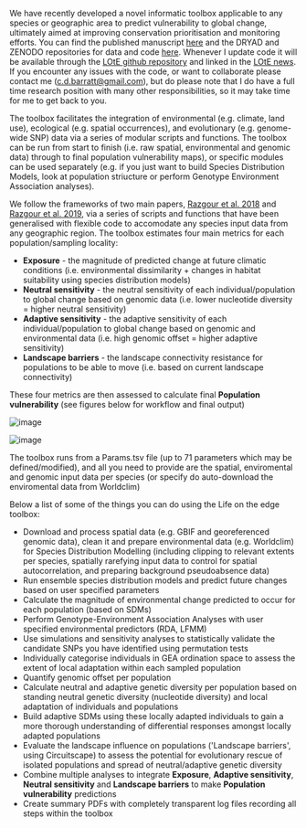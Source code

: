We have recently developed a novel informatic toolbox applicable to any species or geographic area to predict vulnerability to global change, ultimately aimed at improving conservation prioritisation and monitoring efforts. You can find the published manuscript [here](http://doi.org/10.1111/2041-210X.14429) and the DRYAD and ZENODO repositories for data and code [here](https://doi.org/10.5061/dryad.2rbnzs7t4). Whenever I update code it will be available through the [LOtE github repository](https://github.com/cd-barratt/Life_on_the_edge) and linked in the [LOtE news](https://cd-barratt.github.io/Life_on_the_edge.github.io/News). If you encounter any issues with the code, or want to collaborate please contact me (c.d.barratt@gmail.com), but do please note that I do have a full time research position with many other responsibilities, so it may take time for me to get back to you.

The toolbox facilitates the integration of environmental (e.g. climate, land use), ecological (e.g. spatial occurrences), and evolutionary (e.g. genome-wide SNP) data via a series of modular scripts and functions. The toolbox can be run from start to finish (i.e. raw spatial, environmental and genomic data) through to final population vulnerability maps), or specific modules can be used separately (e.g. if you just want to build Species Distribution Models, look at population striucture or perform Genotype Environment Association analyses).

We follow the frameworks of two main papers, [Razgour et al. 2018](https://onlinelibrary.wiley.com/doi/10.1111/1755-0998.12694) and [Razgour et al. 2019](https://www.pnas.org/doi/10.1073/pnas.1820663116), via a series of scripts and functions that have been generalised with flexible code to accomodate any species input data from any geographic region. The toolbox estimates four main metrics for each population/sampling locality:

* **Exposure** - the magnitude of predicted change at future climatic conditions (i.e. environmental dissimilarity + changes in habitat suitability using species distribution models)
* **Neutral sensitivity** - the neutral sensitivity of each individual/population to global change based on genomic data (i.e. lower nucleotide diversity = higher neutral sensitivity)
* **Adaptive sensitivity** - the adaptive sensitivity of each individual/population to global change based on genomic and environmental data (i.e. high genomic offset = higher adaptive sensitivity)
* **Landscape barriers** - the landscape connectivity resistance for populations to be able to move (i.e. based on current landscape connectivity)

These four metrics are then assessed to calculate final **Population vulnerability** (see figures below for workflow and final output)

![image](https://cd-barratt.github.io/Life_on_the_edge.github.io/workflow_general.png)

![image](https://cd-barratt.github.io/Life_on_the_edge.github.io/workflow.png)

The toolbox runs from a Params.tsv file (up to 71 parameters which may be defined/modified), and all you need to provide are the spatial, enviromental and genomic input data per species (or specify do auto-download the enviromental data from Worldclim)

Below a list of some of the things you can do using the Life on the edge toolbox:
* Download and process spatial data (e.g. GBIF and georeferenced genomic data), clean it and prepare environmental data (e.g. Worldclim) for Species Distribution Modelling (including clipping to relevant extents per species, spatially rarefying input data to control for spatial autocorrelation, and preparing background pseudoabsence data)
* Run ensemble species distribution models and predict future changes based on user specified parameters
* Calculate the magnitude of environmental change predicted to occur for each population (based on SDMs)
* Perform Genotype-Environment Association Analyses with user specified environmental predictors (RDA, LFMM)
* Use simulations and sensitivity analyses to statistically validate the candidate SNPs you have identified using permutation tests
* Individually categorise individuals in GEA ordination space to assess the extent of local adaptation within each sampled population
* Quantify genomic offset per population
* Calculate neutral and adaptive genetic diversity per population based on standing neutral genetic diversity (nucleotide diversity) and local adaptation of individuals and populations
* Build adaptive SDMs using these locally adapted individuals to gain a more thorough understanding of differential responses amongst locally adapted populations
* Evaluate the landscape influence on populations ('Landscape barriers', using Circuitscape) to assess the potential for evolutionary rescue of isolated populations and spread of neutral/adaptive genetic diversity
* Combine multiple analyses to integrate **Exposure**, **Adaptive sensitivity**, **Neutral sensitivity** and **Landscape barriers** to make **Population vulnerability** predictions
* Create summary PDFs with completely transparent log files recording all steps within the toolbox

